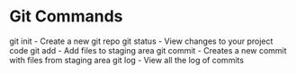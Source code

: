 # Git Commands 

git init - Create a new git repo
git status - View changes to your project code 
git add - Add files to staging area 
git commit - Creates a new commit with files from staging area
git log - View all the log of commits 

